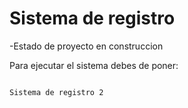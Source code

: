 <h1>Sistema de registro</h1>

-Estado de proyecto en construccion

Para ejecutar el sistema debes de poner:

```npm install react´´´

Sistema de registro 2
